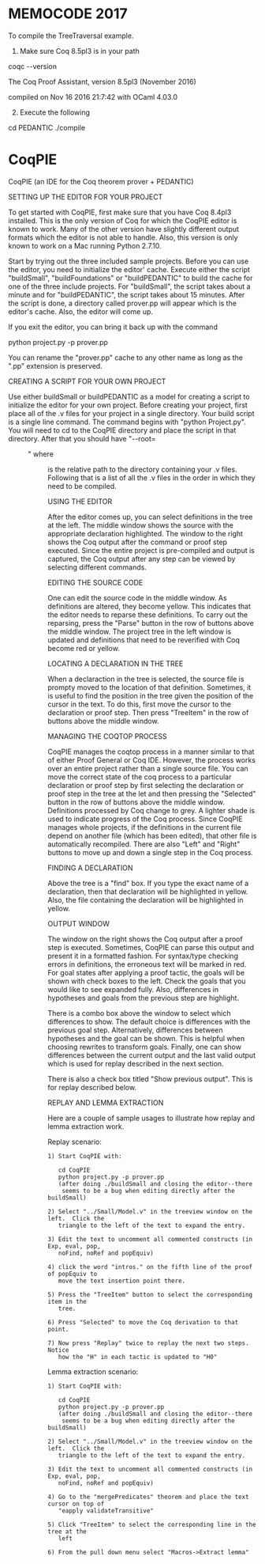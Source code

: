 #  MEMOCODE 2017

To compile the TreeTraversal example.

1) Make sure Coq 8.5pl3 is in your path

coqc --version

The Coq Proof Assistant, version 8.5pl3 (November 2016)

compiled on Nov 16 2016 21:7:42 with OCaml 4.03.0

2) Execute the following

cd PEDANTIC
./compile

#  CoqPIE

CoqPIE (an IDE for the Coq theorem prover + PEDANTIC)

SETTING UP THE EDITOR FOR YOUR PROJECT

To get started with CoqPIE, first make sure that you have Coq 8.4pl3 installed.
This is the only version of Coq for which the CoqPIE editor is known to work.
Many of the other version have slightly different output formats which the
editor is not able to handle.  Also, this version is only known to work on a
Mac running Python 2.7.10.

Start by trying out the three included sample projects.  Before you can use the
editor, you need to initialize the editor' cache.  Execute either the script
"buildSmall", "buildFoundations" or "buildPEDANTIC" to build the cache for one
of the three include projects.  For "buildSmall", the script takes about a
minute and for "buildPEDANTIC", the script takes about 15 minutes.  After the
script is done, a directory called prover.pp will appear which is the editor's
cache.  Also, the editor will come up.

If you exit the editor, you can bring it back up with the command

python project.py -p prover.pp

You can rename the "prover.pp" cache to any other name as long as the ".pp"
extension is preserved.

CREATING A SCRIPT FOR YOUR OWN PROJECT

Use either buildSmall or buildPEDANTIC as a model for creating a script to
initialize the editor for your own project.  Before creating your project,
first place all of the .v files for your project in a single directory.
Your build script is a single line command.  The command begins with
"python Project.py".  You will need to cd to the CoqPIE directory and place
the script in that directory.  After that you should have "--root=<dir>" where
<dir> is the relative path to the directory containing your .v files.
Following that is a list of all the .v files in the order in which they need
to be compiled.

USING THE EDITOR

After the editor comes up, you can select definitions in the tree at the left.
The middle window shows the source with the appropriate declaration
highlighted.  The window to the right shows the Coq output after the command
or proof step executed.  Since the entire project is pre-compiled and output
is captured, the Coq output after any step can be viewed by selecting different
commands.

EDITING THE SOURCE CODE

One can edit the source code in the middle window.  As definitions are altered,
they become yellow.  This indicates that the editor needs to reparse these
definitions.  To carry out the reparsing, press the "Parse" button in the
row of buttons above the middle window.  The project tree in the left window
is updated and definitions that need to be reverified with Coq become red or
yellow.

LOCATING A DECLARATION IN THE TREE

When a declaraction in the tree is selected, the source file is prompty moved
to the location of that definition.  Sometimes, it is useful to find the
position in the tree given the position of the cursor in the text.  To do this,
first move the cursor to the declaration or proof step.  Then press "TreeItem"
in the row of buttons above the middle window.

MANAGING THE COQTOP PROCESS

CoqPIE manages the coqtop process in a manner similar to that of either Proof
General or Coq IDE.  However, the process works over an entire project rather
than a single source file.  You can move the correct state of the coq process
to a particular declaration or proof step by first selecting the declaration
or proof step in the tree at the let and then pressing the "Selected" button in
the row of buttons above the middle window.  Definitions processed by Coq
change to grey.  A lighter shade is used to indicate progress of the Coq
process.  Since CoqPIE manages whole projects, if the definitions in the
current file depend on another file (which has been edited), that other file
is automatically recompiled.  There are also "Left" and "Right" buttons to
move up and down a single step in the Coq process.

FINDING A DECLARATION

Above the tree is a "find" box.  If you type the exact name of a declaration,
then that declaration will be highlighted in yellow.  Also, the file containing
the declaration will be highlighted in yellow.

OUTPUT WINDOW

The window on the right shows the Coq output after a proof step is executed.
Sometimes, CoqPIE can parse this output and present it in a formatted fashion.
For syntax/type checking errors in definitions, the erroneous text will be
marked in red.  For goal states after applying a proof tactic, the goals will
be shown with check boxes to the left.  Check the goals that you would like to
see expanded fully. Also, differences in hypotheses and goals from the previous
step are highlight.

There is a combo box above the window to select which differences to show.
The default choice is differences with the previous goal step.  Alternatively,
differences between hypotheses and the goal can be shown.  This is helpful when
choosing rewrites to transform goals.  Finally, one can show differences
between the current output and the last valid output which is used for replay
described in the next section.

There is also a check box titled "Show previous output".  This is for replay
described below.

REPLAY AND LEMMA EXTRACTION

Here are a couple of sample usages to illustrate how replay and lemma
extraction work.

Replay scenario:

    1) Start CoqPIE with:

       cd CoqPIE
       python project.py -p prover.pp
       (after doing ./buildSmall and closing the editor--there
        seems to be a bug when editing directly after the buildSmall)

    2) Select "../Small/Model.v" in the treeview window on the left.  Click the
       triangle to the left of the text to expand the entry.

    3) Edit the text to uncomment all commented constructs (in Exp, eval, pop,
       noFind, noRef and popEquiv)

    4) click the word "intros." on the fifth line of the proof of popEquiv to
       move the text insertion point there.

    5) Press the "TreeItem" button to select the corresponding item in the
       tree.

    6) Press "Selected" to move the Coq derivation to that point.

    7) Now press "Replay" twice to replay the next two steps.  Notice
       how the "H" in each tactic is updated to "H0"

Lemma extraction scenario:

    1) Start CoqPIE with:

       cd CoqPIE
       python project.py -p prover.pp
       (after doing ./buildSmall and closing the editor--there
        seems to be a bug when editing directly after the buildSmall)

    2) Select "../Small/Model.v" in the treeview window on the left.  Click the
       triangle to the left of the text to expand the entry.

    3) Edit the text to uncomment all commented constructs (in Exp, eval, pop,
       noFind, noRef and popEquiv)

    4) Go to the "mergePredicates" theorem and place the text cursor on top of
       "eapply validateTransitive"

    5) Click "TreeItem" to select the corresponding line in the tree at the
       left

    6) From the pull down menu select "Macros->Extract lemma"

